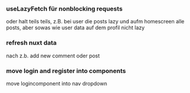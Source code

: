 ### useLazyFetch für nonblocking requests 
 oder halt teils teils, z.B. bei user die posts lazy und aufm homescreen alle posts, aber sowas wie user data auf dem profil nicht lazy

### refresh nuxt data
nach z.b. add new comment oder post 

### move login and register into components

move logincomponent into nav dropdown